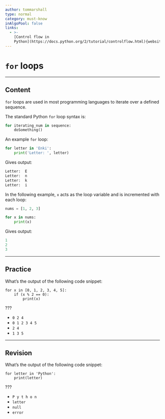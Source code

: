 ```yaml
---
author: tommarshall
type: normal
category: must-know
inAlgoPool: false
links:
  - >-
    [Control flow in
    Python](https://docs.python.org/2/tutorial/controlflow.html){website}
---
```


# `for` loops


---

## Content

`for` loops are used in most programming languages to iterate over a defined sequence.

The standard Python `for` loop syntax is:

```python
for iterating_num in sequence:
    doSomething()
```

An example `for` loop:

```python
for letter in 'Enki':
    print('Letter: ', letter)
```

Gives output:

```python
Letter:  E
Letter:  n
Letter:  k
Letter:  i
```

In the following example, `x` acts as the loop variable and is incremented with each loop:

```python
nums = [1, 2, 3]

for x in nums:
    print(x)
```

Gives output:

```python
1
2
3
```


---

## Practice

What’s the output of the following code snippet:

```plain-text
for x in [0, 1, 2, 3, 4, 5]:
    if (x % 2 == 0):
        print(x)
```

???

* `0 2 4`
* `0 1 2 3 4 5`
* `2 4`
* `1 3 5`


---

## Revision

What’s the output of the following code snippet:

```plain-text
for letter in 'Python':
    print(letter)
```

???

* `P y t h o n`
* `letter`
* `null`
* `error`
 
